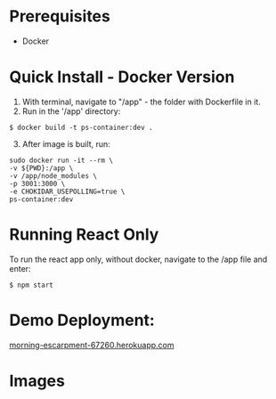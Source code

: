 # Prerequisites

* Docker

# Quick Install - Docker Version

1. With terminal, navigate to "/app" - the folder with Dockerfile in it.
2. Run in the '/app' directory:

```
$ docker build -t ps-container:dev .
```

3. After image is built, run:

```
sudo docker run -it --rm \
-v ${PWD}:/app \
-v /app/node_modules \
-p 3001:3000 \
-e CHOKIDAR_USEPOLLING=true \
ps-container:dev
```
# Running React Only

To run the react app only, without docker, navigate to the /app file and enter:

```
$ npm start
```

# Demo Deployment:

[morning-escarpment-67260.herokuapp.com](https://morning-escarpment-67260.herokuapp.com/)

# Images
